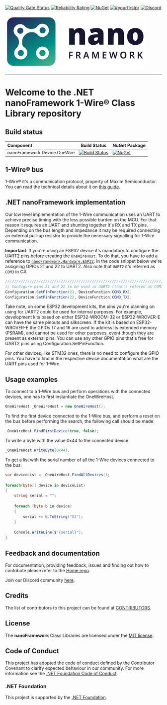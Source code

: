 [![Quality Gate Status](https://sonarcloud.io/api/project_badges/measure?project=nanoframework_nanoFramework.Device.OneWire&metric=alert_status)](https://sonarcloud.io/dashboard?id=nanoframework_nanoFramework.Device.OneWire) [![Reliability Rating](https://sonarcloud.io/api/project_badges/measure?project=nanoframework_nanoFramework.Device.OneWire&metric=reliability_rating)](https://sonarcloud.io/dashboard?id=nanoframework_nanoFramework.Device.OneWire) [![NuGet](https://img.shields.io/nuget/dt/nanoFramework.Device.OneWire.svg?label=NuGet&style=flat&logo=nuget)](https://www.nuget.org/packages/nanoFramework.Device.OneWire/) [![#yourfirstpr](https://img.shields.io/badge/first--timers--only-friendly-blue.svg)](https://github.com/nanoframework/Home/blob/main/CONTRIBUTING.md) [![Discord](https://img.shields.io/discord/478725473862549535.svg?logo=discord&logoColor=white&label=Discord&color=7289DA)](https://discord.gg/gCyBu8T)

![nanoFramework logo](https://raw.githubusercontent.com/nanoframework/Home/main/resources/logo/nanoFramework-repo-logo.png)

-----

# Welcome to the .NET **nanoFramework** 1-Wire&reg; Class Library repository

## Build status

| Component | Build Status | NuGet Package |
|:-|---|---|
| nanoFramework.Device.OneWire | [![Build Status](https://dev.azure.com/nanoframework/nanoFramework.Device.OneWire/_apis/build/status/nanoFramework.Devices.OneWire?repoName=nanoframework%2FnanoFramework.Device.OneWire&branchName=main)](https://dev.azure.com/nanoframework/nanoFramework.Device.OneWire/_build/latest?definitionId=15&repoName=nanoframework%2FnanoFramework.Device.OneWire&branchName=main) | [![NuGet](https://img.shields.io/nuget/v/nanoFramework.Device.OneWire.svg?label=NuGet&style=flat&logo=nuget)](https://www.nuget.org/packages/nanoFramework.Device.OneWire/) |

## 1-Wire&reg; bus

1-Wire&reg; it's a communication protocol, property of Maxim Semiconductor. You can read the technical details about it on [this guide](https://www.maximintegrated.com/en/design/technical-documents/tutorials/1/1796.html).

## .NET nanoFramework implementation

Our low level implementation of the 1-Wire communication uses an UART to achieve precise timing with the less possible burden on the MCU.
For that reason it requires an UART and shunting together it's RX and TX pins. Depending on the bus length and impedance it may be required connecting an external pull-up resistor to provide the necessary signalling for 1-Wire communication.

**Important**: If you're using an ESP32 device it's mandatory to configure the UART2 pins before creating the `OneWireHost`. To do that, you have to add a reference to [`nanoFramework.Hardware.ESP32`](https://www.nuget.org/packages/nanoFramework.Hardware.Esp32). In the code snippet below we're assigning GPIOs 21 and 22 to UART2. Also note that `UART2` it's referred as `COM3` in C#.

```csharp
////////////////////////////////////////////////////////////////////////
// Configure pins 21 and 22 to be used in UART2 (that's refered as COM3)
Configuration.SetPinFunction(21, DeviceFunction.COM3_RX);
Configuration.SetPinFunction(22, DeviceFunction.COM3_TX);
```

Take note, on some ESP32 development kits, the pins you're planning on using for UART2 could be used for internal purposes.
For example, development kits based on either ESP32-WROOM-32 or ESP32-WROVER-E can have the same pinouts and silkscreen. If the kit is based on ESP32-WROVER-E the GPIOs 17 and 16 are used to address its extended memory (PSRAM), and cannot be used for other purposes, event though they are present as external pins.
You can use any other GPIO pins that's free for UART2 pins using Configuration.SetPinFunction.

For other devices, like STM32 ones, there is no need to configure the GPIO pins. You have to find in the respective device documentation what are the UART pins used for 1-Wire.

## Usage examples

To connect to a 1-Wire bus and perform operations with the connected devices, one has to first instantiate the OneWireHost.

```csharp
OneWireHost _OneWireHost = new OneWireHost();
```

To find the first device connected to the 1-Wire bus, and perform a reset on the bus before performing the search, the following call should be made:

```csharp
_OneWireHost.FindFirstDevice(true, false);
```

To write a byte with the value 0x44 to the connected device:

```csharp
_OneWireHost.WriteByte(0x44);
```

To get a list with the serial number of all the 1-Wire devices connected to the bus:

```csharp
var deviceList = _OneWireHost.FindAllDevices();

foreach(byte[] device in deviceList)
{
    string serial = "";

    foreach (byte b in device)
    {
        serial += b.ToString("X2");
    }

    Console.WriteLine($"{serial}");
}
```

## Feedback and documentation

For documentation, providing feedback, issues and finding out how to contribute please refer to the [Home repo](https://github.com/nanoframework/Home).

Join our Discord community [here](https://discord.gg/gCyBu8T).

## Credits

The list of contributors to this project can be found at [CONTRIBUTORS](https://github.com/nanoframework/Home/blob/main/CONTRIBUTORS.md).

## License

The **nanoFramework** Class Libraries are licensed under the [MIT license](LICENSE.md).

## Code of Conduct

This project has adopted the code of conduct defined by the Contributor Covenant to clarify expected behaviour in our community.
For more information see the [.NET Foundation Code of Conduct](https://dotnetfoundation.org/code-of-conduct).

### .NET Foundation

This project is supported by the [.NET Foundation](https://dotnetfoundation.org).
